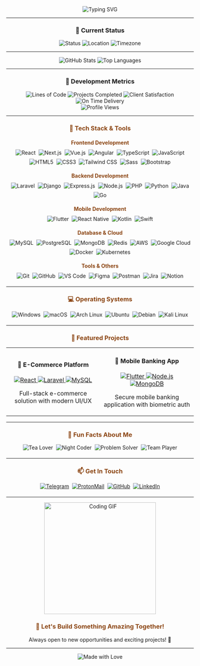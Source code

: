 <div align="center">
  <img src="https://readme-typing-svg.demolab.com?font=Fira+Code&weight=600&size=28&pause=1000&color=8B4513&center=true&vCenter=true&width=600&height=100&lines=Hallo%2C+I'm+Ovin;Full+Stack+Developer;Web+%26+Mobile+Developer;Passionate+about+Innovation" alt="Typing SVG" />
</div>

---

<div align="center">
  <h3>🎯 Current Status</h3>
  <img src="https://img.shields.io/badge/Status-Available%20for%20Projects-brightgreen?style=for-the-badge" alt="Status" />
  <img src="https://img.shields.io/badge/Location-Indonesia-FF6B6B?style=for-the-badge" alt="Location" />
  <img src="https://img.shields.io/badge/Timezone-WIB%20%28UTC%2B7%29-00D4AA?style=for-the-badge" alt="Timezone" />
</div>

---

<div align="center">
  <img src="https://github-readme-stats.anuraghazra1.vercel.app/api?username=vincreator&show_icons=true&theme=radical&hide_border=true&bg_color=0D1117&title_color=8B4513&text_color=FFFFFF&icon_color=8B4513&hide=issues,contribs&include_all_commits=true&count_private=true" alt="GitHub Stats" />
  
  <img src="https://github-readme-stats.anuraghazra1.vercel.app/api/top-langs/?username=vincreator&layout=compact&theme=radical&hide_border=true&bg_color=0D1117&title_color=8B4513&text_color=FFFFFF&langs_count=8&hide=jupyter%20notebook,tex,css,php" alt="Top Languages" />
</div>

---

<div align="center">
  <h3>🚀 Development Metrics</h3>
  <img src="https://img.shields.io/badge/Lines%20of%20Code-100k%2B-brightgreen?style=for-the-badge" alt="Lines of Code" />
  <img src="https://img.shields.io/badge/Projects%20Completed-30%2B-blue?style=for-the-badge" alt="Projects Completed" />
  <img src="https://img.shields.io/badge/Client%20Satisfaction-98%25-orange?style=for-the-badge" alt="Client Satisfaction" />
  <img src="https://img.shields.io/badge/On%20Time%20Delivery-95%25-purple?style=for-the-badge" alt="On Time Delivery" />
</div>

<div align="center">
  <img src="https://komarev.com/ghpvc/?username=vincreator&style=for-the-badge&color=8B4513&label=PROFILE+VIEWS" alt="Profile Views" />
</div>

---

<div align="center">
  <h3 style="color: #8B4513;">🚀 Tech Stack & Tools</h3>
</div>

<div align="center">
  <h4 style="color: #8B4513; margin: 20px 0 10px 0;">Frontend Development</h4>
  <div style="display: flex; flex-wrap: wrap; justify-content: center; gap: 8px; margin-bottom: 20px;">
    <img src="https://img.shields.io/badge/React-20232A?style=flat-square&logo=react&logoColor=61DAFB" alt="React" />
    <img src="https://img.shields.io/badge/Next.js-000000?style=flat-square&logo=next.js&logoColor=white" alt="Next.js" />
    <img src="https://img.shields.io/badge/Vue.js-4FC08D?style=flat-square&logo=vue.js&logoColor=white" alt="Vue.js" />
    <img src="https://img.shields.io/badge/Angular-DD0031?style=flat-square&logo=angular&logoColor=white" alt="Angular" />
    <img src="https://img.shields.io/badge/TypeScript-007ACC?style=flat-square&logo=typescript&logoColor=white" alt="TypeScript" />
    <img src="https://img.shields.io/badge/JavaScript-F7DF1E?style=flat-square&logo=javascript&logoColor=black" alt="JavaScript" />
    <img src="https://img.shields.io/badge/HTML5-E34F26?style=flat-square&logo=html5&logoColor=white" alt="HTML5" />
    <img src="https://img.shields.io/badge/CSS3-1572B6?style=flat-square&logo=css3&logoColor=white" alt="CSS3" />
    <img src="https://img.shields.io/badge/Tailwind_CSS-38B2AC?style=flat-square&logo=tailwind-css&logoColor=white" alt="Tailwind CSS" />
    <img src="https://img.shields.io/badge/Sass-CC6699?style=flat-square&logo=sass&logoColor=white" alt="Sass" />
    <img src="https://img.shields.io/badge/Bootstrap-563D7C?style=flat-square&logo=bootstrap&logoColor=white" alt="Bootstrap" />
  </div>
</div>

<div align="center">
  <h4 style="color: #8B4513; margin: 20px 0 10px 0;">Backend Development</h4>
  <div style="display: flex; flex-wrap: wrap; justify-content: center; gap: 8px; margin-bottom: 20px;">
    <img src="https://img.shields.io/badge/Laravel-FF2D20?style=flat-square&logo=laravel&logoColor=white" alt="Laravel" />
    <img src="https://img.shields.io/badge/Django-092E20?style=flat-square&logo=django&logoColor=white" alt="Django" />
    <img src="https://img.shields.io/badge/Express.js-000000?style=flat-square&logo=express&logoColor=white" alt="Express.js" />
    <img src="https://img.shields.io/badge/Node.js-339933?style=flat-square&logo=nodedotjs&logoColor=white" alt="Node.js" />
    <img src="https://img.shields.io/badge/PHP-777BB4?style=flat-square&logo=php&logoColor=white" alt="PHP" />
    <img src="https://img.shields.io/badge/Python-3776AB?style=flat-square&logo=python&logoColor=white" alt="Python" />
    <img src="https://img.shields.io/badge/Java-ED8B00?style=flat-square&logo=openjdk&logoColor=white" alt="Java" />
    <img src="https://img.shields.io/badge/Go-00ADD8?style=flat-square&logo=go&logoColor=white" alt="Go" />
  </div>
</div>

<div align="center">
  <h4 style="color: #8B4513; margin: 20px 0 10px 0;">Mobile Development</h4>
  <div style="display: flex; flex-wrap: wrap; justify-content: center; gap: 8px; margin-bottom: 20px;">
    <img src="https://img.shields.io/badge/Flutter-02569B?style=flat-square&logo=flutter&logoColor=white" alt="Flutter" />
    <img src="https://img.shields.io/badge/React_Native-20232A?style=flat-square&logo=react&logoColor=61DAFB" alt="React Native" />
    <img src="https://img.shields.io/badge/Kotlin-0095D5?style=flat-square&logo=kotlin&logoColor=white" alt="Kotlin" />
    <img src="https://img.shields.io/badge/Swift-FA7343?style=flat-square&logo=swift&logoColor=white" alt="Swift" />
  </div>
</div>

<div align="center">
  <h4 style="color: #8B4513; margin: 20px 0 10px 0;">Database & Cloud</h4>
  <div style="display: flex; flex-wrap: wrap; justify-content: center; gap: 8px; margin-bottom: 20px;">
    <img src="https://img.shields.io/badge/MySQL-00000F?style=flat-square&logo=mysql&logoColor=white" alt="MySQL" />
    <img src="https://img.shields.io/badge/PostgreSQL-316192?style=flat-square&logo=postgresql&logoColor=white" alt="PostgreSQL" />
    <img src="https://img.shields.io/badge/MongoDB-4EA94B?style=flat-square&logo=mongodb&logoColor=white" alt="MongoDB" />
    <img src="https://img.shields.io/badge/Redis-DC382D?style=flat-square&logo=redis&logoColor=white" alt="Redis" />
    <img src="https://img.shields.io/badge/AWS-FF9900?style=flat-square&logo=amazonaws&logoColor=white" alt="AWS" />
    <img src="https://img.shields.io/badge/Google_Cloud-4285F4?style=flat-square&logo=google-cloud&logoColor=white" alt="Google Cloud" />
    <img src="https://img.shields.io/badge/Docker-2CA5E0?style=flat-square&logo=docker&logoColor=white" alt="Docker" />
    <img src="https://img.shields.io/badge/Kubernetes-326CE5?style=flat-square&logo=kubernetes&logoColor=white" alt="Kubernetes" />
  </div>
</div>

<div align="center">
  <h4 style="color: #8B4513; margin: 20px 0 10px 0;">Tools & Others</h4>
  <div style="display: flex; flex-wrap: wrap; justify-content: center; gap: 8px; margin-bottom: 20px;">
    <img src="https://img.shields.io/badge/Git-F05032?style=flat-square&logo=git&logoColor=white" alt="Git" />
    <img src="https://img.shields.io/badge/GitHub-100000?style=flat-square&logo=github&logoColor=white" alt="GitHub" />
    <img src="https://img.shields.io/badge/VS_Code-007ACC?style=flat-square&logo=visual-studio-code&logoColor=white" alt="VS Code" />
    <img src="https://img.shields.io/badge/Figma-F24E1E?style=flat-square&logo=figma&logoColor=white" alt="Figma" />
    <img src="https://img.shields.io/badge/Postman-FF6C37?style=flat-square&logo=postman&logoColor=white" alt="Postman" />
    <img src="https://img.shields.io/badge/Jira-0052CC?style=flat-square&logo=jira&logoColor=white" alt="Jira" />
    <img src="https://img.shields.io/badge/Notion-000000?style=flat-square&logo=notion&logoColor=white" alt="Notion" />
  </div>
</div>

---

<div align="center">
  <h3 style="color: #8B4513;">💻 Operating Systems</h3>
  <div style="display: flex; flex-wrap: wrap; justify-content: center; gap: 8px; margin-bottom: 20px;">
    <img src="https://img.shields.io/badge/Windows-0078D6?style=flat-square&logo=windows&logoColor=white" alt="Windows" />
    <img src="https://img.shields.io/badge/macOS-000000?style=flat-square&logo=macos&logoColor=white" alt="macOS" />
    <img src="https://img.shields.io/badge/Arch_Linux-1793D1?style=flat-square&logo=arch-linux&logoColor=white" alt="Arch Linux" />
    <img src="https://img.shields.io/badge/Ubuntu-E95420?style=flat-square&logo=ubuntu&logoColor=white" alt="Ubuntu" />
    <img src="https://img.shields.io/badge/Debian-A81D33?style=flat-square&logo=debian&logoColor=white" alt="Debian" />
    <img src="https://img.shields.io/badge/Kali_Linux-557C94?style=flat-square&logo=kali-linux&logoColor=white" alt="Kali Linux" />
  </div>
</div>

---

<div align="center">
  <h3 style="color: #8B4513;">🎯 Featured Projects</h3>
  <table>
    <tr>
      <td width="50%">
        <h4 align="center">🚀 E-Commerce Platform</h4>
        <p align="center">
          <a href="#" target="_blank">
            <img src="https://img.shields.io/badge/React-20232A?style=for-the-badge&logo=react&logoColor=61DAFB" alt="React" />
            <img src="https://img.shields.io/badge/Laravel-FF2D20?style=for-the-badge&logo=laravel&logoColor=white" alt="Laravel" />
            <img src="https://img.shields.io/badge/MySQL-00000F?style=for-the-badge&logo=mysql&logoColor=white" alt="MySQL" />
          </a>
        </p>
        <p align="center">Full-stack e-commerce solution with modern UI/UX</p>
      </td>
      <td width="50%">
        <h4 align="center">📱 Mobile Banking App</h4>
        <p align="center">
          <a href="#" target="_blank">
            <img src="https://img.shields.io/badge/Flutter-02569B?style=for-the-badge&logo=flutter&logoColor=white" alt="Flutter" />
            <img src="https://img.shields.io/badge/Node.js-339933?style=for-the-badge&logo=nodedotjs&logoColor=white" alt="Node.js" />
            <img src="https://img.shields.io/badge/MongoDB-4EA94B?style=for-the-badge&logo=mongodb&logoColor=white" alt="MongoDB" />
          </a>
        </p>
        <p align="center">Secure mobile banking application with biometric auth</p>
      </td>
    </tr>
  </table>
</div>

---

<div align="center">
  <h3 style="color: #8B4513;">🎨 Fun Facts About Me</h3>
  <div style="display: flex; flex-wrap: wrap; justify-content: center; gap: 8px; margin-bottom: 20px;">
    <img src="https://img.shields.io/badge/Tea%20Enjoyer-☕-FF6B6B?style=flat-square" alt="Tea Lover" />
    <img src="https://img.shields.io/badge/Night%20Coder-🌙-8B4513?style=flat-square" alt="Night Coder" />
    <img src="https://img.shields.io/badge/Problem%20Solver-💡-00D4AA?style=flat-square" alt="Problem Solver" />
    <img src="https://img.shields.io/badge/Team%20Player-🤝-FFD93D?style=flat-square" alt="Team Player" />
  </div>
</div>

---

<div align="center">
  <h3 style="color: #8B4513;">📫 Get In Touch</h3>
  <div style="display: flex; flex-wrap: wrap; justify-content: center; gap: 8px; margin-bottom: 20px;">
    <a href="https://t.me/oViNc">
      <img src="https://img.shields.io/badge/Telegram-2CA5E0?style=flat-square&logo=telegram&logoColor=white" alt="Telegram" />
    </a>
    <a href="mailto:ovinc@pm.me">
      <img src="https://img.shields.io/badge/ProtonMail-8B89CC?style=flat-square&logo=protonmail&logoColor=white" alt="ProtonMail" />
    </a>
    <a href="https://github.com/vincreator">
      <img src="https://img.shields.io/badge/GitHub-100000?style=flat-square&logo=github&logoColor=white" alt="GitHub" />
    </a>
    <a href="https://linkedin.com/in/yourprofile">
      <img src="https://img.shields.io/badge/LinkedIn-0077B5?style=flat-square&logo=linkedin&logoColor=white" alt="LinkedIn" />
    </a>
  </div>
</div>

---

<div align="center">
  <img src="https://media4.giphy.com/media/3otPoLEMiwPMpqJcly/giphy.gif" alt="Coding GIF" width="300" />
</div>

<div align="center">
  <h3 style="color: #8B4513;">🌟 Let's Build Something Amazing Together!</h3>
  <p>Always open to new opportunities and exciting projects! 🚀</p>
</div>

---

<div align="center">
  <img src="https://img.shields.io/badge/Made%20with%20❤️%20by%20Ovin-FF6B6B?style=for-the-badge" alt="Made with Love" />
</div>
